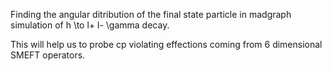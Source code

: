 Finding the angular ditribution of the final state particle
 in madgraph simulation of h \to l+ l- \gamma decay.

 This will help us to probe cp violating effections
 coming from 6 dimensional SMEFT operators.
